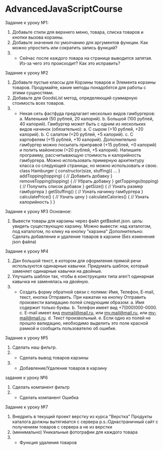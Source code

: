 # AdvancedJavaScriptCourse
Задание к уроку №1:
1. Добавьте стили для верхнего меню, товара, списка товаров и кнопки вызова корзины.
2. Добавьте значения по умолчанию для аргументов функции. Как можно упростить или
сократить запись функций?
3. * Сейчас после каждого товара на странице выводится запятая. Из-за чего это происходит?
Как это исправить?

Задание к уроку №2
1. Добавьте пустые классы для Корзины товаров и Элемента корзины товаров. Продумайте,
какие методы понадобятся для работы с этими сущностями.
2. Добавьте для GoodsList метод, определяющий суммарную стоимость всех товаров.
3. * Некая сеть фастфуда предлагает несколько видов гамбургеров:
    a. Маленький (50 рублей, 20 калорий).
    b. Большой (100 рублей, 40 калорий).
    Гамбургер может быть с одним из нескольких видов начинок (обязательно):
    a. С сыром (+10 рублей, +20 калорий).
    b. С салатом (+20 рублей, +5 калорий).
    c. С картофелем (+15 рублей, +10 калорий).
    Дополнительно гамбургер можно посыпать приправой (+15 рублей, +0 калорий) и полить
    майонезом (+20 рублей, +5 калорий).
    Напишите программу, рассчитывающую стоимость и калорийность гамбургера. Можно
    использовать примерную архитектуру класса со следующей страницы, но можно использовать
    и свою.
    class Hamburger {
        constructor(size, stuffing){ ... }
        addTopping(topping) { // Добавить добавку }
        removeTopping(topping) { // Убрать добавку }
        getToppings(topping) { // Получить список добавок }
        getSize() { // Узнать размер гамбургера }
        getStuffing() { // Узнать начинку гамбургера }
        calculatePrice() { // Узнать цену }
        calculateCalories() { // Узнать калорийность }
    }

Задание к уроку №3
Основное:
1. Вывести товары для карзины через файл getBasket.json.
цель: увидеть существующую карзину.
Можно вывести:  над каталогом, под каталогом, по клику на кнопку "карзина"
Дополнительно: Сделать добавление и удаление товаров в карзине (Без изменения json файла)

Задание к уроку №4
1. Дан большой текст, в котором для оформления прямой речи используются одинарные
кавычки. Придумать шаблон, который заменяет одинарные кавычки на двойные.
2. Улучшить шаблон так, чтобы в конструкциях типа aren't одинарная кавычка не заменялась на
двойную.
3. * Создать форму обратной связи с полями: Имя, Телефон, E-mail, текст, кнопка Отправить.
При нажатии на кнопку Отправить произвести валидацию полей следующим образом:
a. Имя содержит только буквы.
b. Телефон имеет вид +7(000)000-0000.
c. E-mail имеет вид mymail@mail.ru, или my.mail@mail.ru, или my-mail@mail.ru.
d. Текст произвольный.
e. Если одно из полей не прошло валидацию, необходимо выделить это поле красной рамкой
и сообщить пользователю об ошибке.

Задание к уроку №5
1. Сделать наш фильтр.
2. * Сделать вывод товаров карзины
3. * Добавление/Удаление товаров в карзину

задание к уроку №6
1. Сделать компанент фильтр
2. * Сделать компанент Ошибка

Задание к уроку №7
1. Внедрить в текущий проект верстку из курса "Верстка"
Продукты каталога должны вытягиватся с сервера
p.s.:Однастраничный сайт с получением товаров с сервера а не из верстки
2. (минимально) Уникальные фотографии для каждого товара
3. * Функция удаления товаров